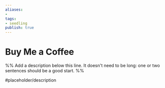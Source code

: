 ```yaml
---
aliases: 
- 
tags:
- seedling
publish: true
---
```


# Buy Me a Coffee

%% Add a description below this line. It doesn't need to be long: one or two sentences should be a good start. %%

#placeholder/description 

